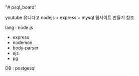 "# psql_board" 

youtube 유니다고 nodejs + express + mysql 웹사이트 만들기 참조

lang : node.js
- express
- nodemon
- body-parser
- ejs
- pg


DB : postgesql
